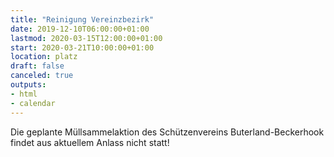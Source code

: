 ```yaml
---
title: "Reinigung Vereinzbezirk"
date: 2019-12-10T06:00:00+01:00
lastmod: 2020-03-15T12:00:00+01:00
start: 2020-03-21T10:00:00+01:00
location: platz
draft: false
canceled: true
outputs:
- html
- calendar
---
```

Die geplante Müllsammelaktion des Schützenvereins Buterland-Beckerhook
findet aus aktuellem Anlass nicht statt!